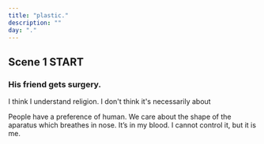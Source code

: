 ```yaml
---
title: "plastic."
description: ""
day: "."
---
```


## Scene 1 START

### His friend gets surgery.

I think I understand religion. I don't think it's necessarily about


People have a preference of human. We care about the shape of the aparatus which breathes in nose. It’s in my blood. I cannot control it, but it is me.
